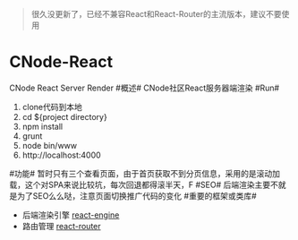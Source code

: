 > 很久没更新了，已经不兼容React和React-Router的主流版本，建议不要使用

# CNode-React
CNode React Server Render
#概述#
CNode社区React服务器端渲染
#Run#
 1. clone代码到本地
 2. cd ${project directory}
 3. npm install
 4. grunt 
 5. node bin/www
 6. http://localhost:4000
 
#功能#
暂时只有三个查看页面，由于首页获取不到分页信息，采用的是滚动加载，这个对SPA来说比较坑，每次回退都得滚半天，F
#SEO#
后端渲染主要不就是为了SEO么么哒，注意页面切换推广代码的变化
#重要的框架或类库#
 - 后端渲染引擎 [react-engine](https://github.com/paypal/react-engine)
 - 路由管理 [react-router](https://github.com/rackt/react-router)
